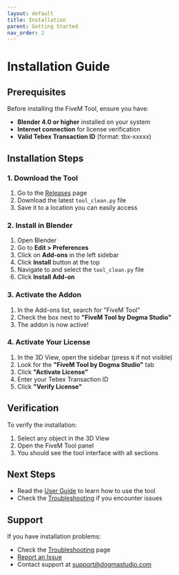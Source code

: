 ```yaml
---
layout: default
title: Installation
parent: Getting Started
nav_order: 2
---
```


# Installation Guide

## Prerequisites

Before installing the FiveM Tool, ensure you have:

- **Blender 4.0 or higher** installed on your system
- **Internet connection** for license verification
- **Valid Tebex Transaction ID** (format: tbx-xxxxx)

## Installation Steps

### 1. Download the Tool

1. Go to the [Releases](https://github.com/dogmastudio/toolblender/releases) page
2. Download the latest `tool_clean.py` file
3. Save it to a location you can easily access

### 2. Install in Blender

1. Open Blender
2. Go to **Edit > Preferences**
3. Click on **Add-ons** in the left sidebar
4. Click **Install** button at the top
5. Navigate to and select the `tool_clean.py` file
6. Click **Install Add-on**

### 3. Activate the Addon

1. In the Add-ons list, search for "FiveM Tool"
2. Check the box next to **"FiveM Tool by Dogma Studio"**
3. The addon is now active!

### 4. Activate Your License

1. In the 3D View, open the sidebar (press `N` if not visible)
2. Look for the **"FiveM Tool by Dogma Studio"** tab
3. Click **"Activate License"**
4. Enter your Tebex Transaction ID
5. Click **"Verify License"**

## Verification

To verify the installation:

1. Select any object in the 3D View
2. Open the FiveM Tool panel
3. You should see the tool interface with all sections

## Next Steps

- Read the [User Guide](../user-guide/interface) to learn how to use the tool
- Check the [Troubleshooting](../troubleshooting/common-issues) if you encounter issues

## Support

If you have installation problems:

- Check the [Troubleshooting](../troubleshooting/common-issues) page
- [Report an Issue](https://github.com/dogmastudio/toolblender/issues)
- Contact support at support@dogmastudio.com 